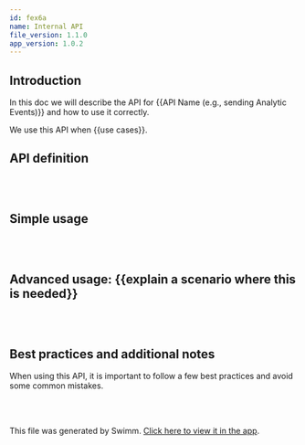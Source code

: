 ```yaml
---
id: fex6a
name: Internal API
file_version: 1.1.0
app_version: 1.0.2
---
```


## Introduction

In this doc we will describe the API for {{API Name (e.g., sending Analytic Events)}} and how to use it correctly.

We use this API when {{use cases}}.

## API definition

<br/>



<br/>

## Simple usage

<br/>



<br/>

## Advanced usage: {{explain a scenario where this is needed}}

<br/>



<br/>

## Best practices and additional notes

When using this API, it is important to follow a few best practices and avoid some common mistakes.

<br/>



<br/>

This file was generated by Swimm. [Click here to view it in the app](https://swimm-web-app.web.app/repos/Z2l0aHViJTNBJTNBZG9jdXNhdXJ1cyUzQSUzQW5hZGF2LXN3aW1t/docs/fex6a).
